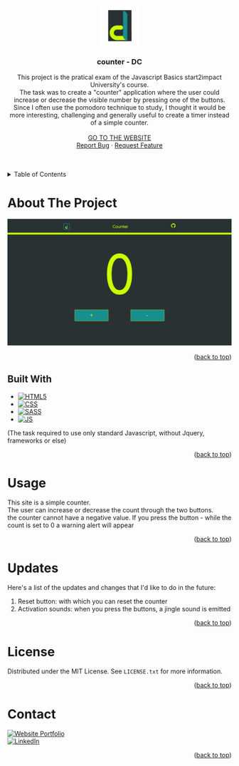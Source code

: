 
<br />
<div align="center">
  <a href="https://github.com/darile00/counter">
    <img src="assets/img/logo/logo_fine.svg" alt="Logo" width="90" height="90">
  </a>

  <h3 align="center">counter - DC</h3>

  <p align="center">
    This project is the pratical exam of the Javascript Basics start2impact University's course. <br />
    The task was to create a "counter" application where the user could increase or decrease the visible number by pressing one of the buttons. Since I often use the pomodoro technique to study, I thought it would be more interesting, challenging and generally useful to create a timer instead of a simple counter.
    <br />
    <br />
    <a href="https://counter-dc.netlify.app/">GO TO THE WEBSITE</a> 
    <br/>
    <a href="https://github.com/darile00/counter/issues/new?labels=bug&template=bug-report---.md">Report Bug</a>
    ·
    <a href="https://github.com/darile00/counter/issues/new?labels=enhancement&template=feature-request---.md">Request Feature</a>
  </p>
  <br />
  <br />
</div>

<details>
  <summary>Table of Contents</summary>
  <ol>
    <li>
      <a href="#about-the-project">About The Project</a>
      <ul>
        <li><a href="#built-with">Built With</a></li>
      </ul>
    </li>
    <li><a href="#usage">Usage</a></li>
    <li><a href="#updates">Updates</a></li>
    <li><a href="#license">License</a></li>
    <li><a href="#contact">Contact</a></li>
  </ol>
</details>

# About The Project
[![Product Name Screen Shot][product-screenshot]](https://github.com/darile00/counter)
<p align="right">(<a href="#readme-top">back to top</a>)</p>

## Built With
* [![HTML5][html-badge]][html-url]
* [![CSS][css-badge]][css-url]
* [![SASS][sass-badge]][sass-url]
* [![JS][js-badge]][js-url]

(The task required to use only standard Javascript, without Jquery, frameworks or else)
<p align="right">(<a href="#readme-top">back to top</a>)</p>


# Usage
This site is a simple counter. <br />
The user can increase or decrease the count through the two buttons. <br/>
the counter cannot have a negative value. If you press the button - while the count is set to 0 a warning alert will appear
<p align="right">(<a href="#readme-top">back to top</a>)</p>

# Updates
Here's a list of the updates and changes that I'd like to do in the future:
<ol>
  <li>  Reset button: with which you can reset the counter</li>
  <li>  Activation sounds: when you press the buttons, a jingle sound is emitted</li>
</ol>

<p align="right">(<a href="#readme-top">back to top</a>)</p>


# License
Distributed under the MIT License. See `LICENSE.txt` for more information.
<p align="right">(<a href="#readme-top">back to top</a>)</p>


# Contact
 [![Website Portfolio][site-badge]][site-url] <br/>
 [![LinkedIn][linkedin-shield]][linkedin-url]
<p align="right">(<a href="#readme-top">back to top</a>)</p>


[html-badge]: https://img.shields.io/badge/HTML-grey?style=flat&logo=html5&logoColor=%23E34F26
[html-url]: https://html.it
[css-badge]: https://img.shields.io/badge/CSS-grey?style=flat&logo=css3&logoColor=%231572B6
[css-url]: https://www.w3schools.com/css/
[sass-badge]: https://img.shields.io/badge/SASS-grey?style=flat&logo=sass&logoColor=%23CC6699
[sass-url]: https://sass-lang.com
[js-badge]: https://img.shields.io/badge/Javascript-grey?style=flat&logo=javascript&logoColor=%23F7DF1E
[js-url]: https://www.w3schools.com/js/


[site-badge]: https://img.shields.io/badge/Website-grey?style=flat
[site-url]: https://darile00.github.io/
[linkedin-shield]: https://img.shields.io/badge/-LinkedIn-black.svg?style=for-the-badge&logo=linkedin&colorB=555
[linkedin-url]: https://www.linkedin.com/in/davide-ciani-b16b881b4/
[product-screenshot]: assets/img/ogImage/ogImage.png